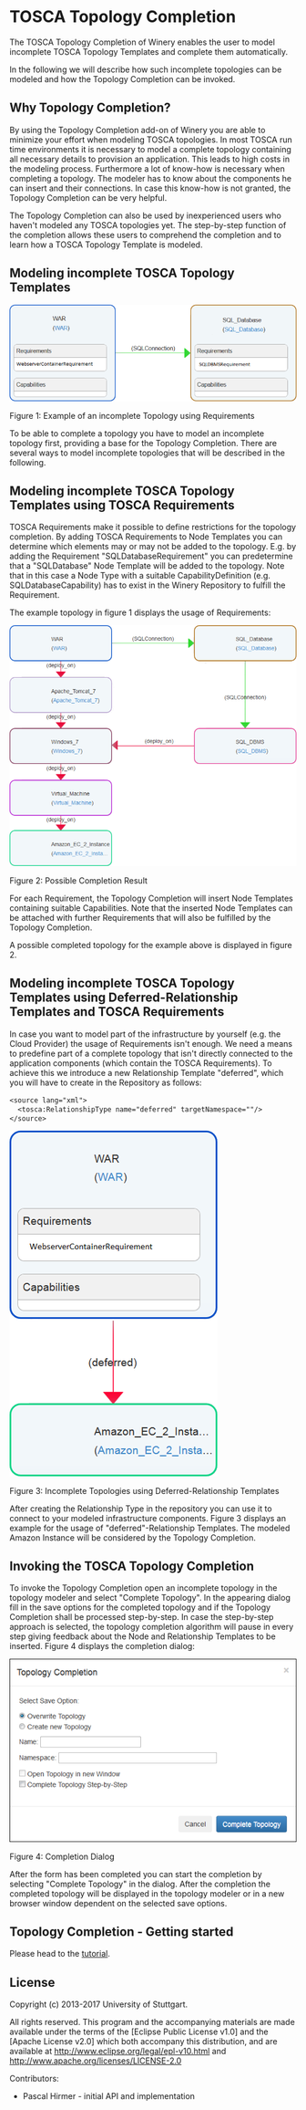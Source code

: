 # TOSCA Topology Completion

The TOSCA Topology Completion of Winery enables the user to model incomplete TOSCA Topology Templates and complete them automatically.

In the following we will describe how such incomplete topologies can be modeled and how the Topology Completion can be invoked.

## Why Topology Completion?

By using the Topology Completion add-on of Winery you are able to minimize your effort when modeling TOSCA topologies. 
In most TOSCA run time environments it is necessary to model a complete topology containing all necessary details to provision an application.
This leads to high costs in the modeling process. Furthermore a lot of know-how is necessary when completing a topology. The modeler has to know about the
components he can insert and their connections. In case this know-how is not granted, the Topology Completion can be very helpful.

The Topology Completion can also be used by inexperienced users who haven't modeled any TOSCA topologies yet.
The step-by-step function of the completion allows these users to comprehend the completion and to learn how a TOSCA Topology Template is modeled.

## Modeling incomplete TOSCA Topology Templates

![Incomplete_topology_example.png](graphics/completion/Incomplete_topology_example.png)

Figure 1: Example of an incomplete Topology using Requirements

To be able to complete a topology you have to model an incomplete topology first, providing a base for the Topology Completion.
There are several ways to model incomplete topologies that will be described in the following.

## Modeling incomplete TOSCA Topology Templates using TOSCA Requirements

TOSCA Requirements make it possible to define restrictions for the topology completion. By adding TOSCA Requirements to Node Templates
you can determine which elements may or may not be added to the topology. E.g. by adding the Requirement "SQLDatabaseRequirement" you can predetermine
that a "SQLDatabase" Node Template will be added to the topology. Note that in this case a Node Type with a suitable CapabilityDefinition (e.g. SQLDatabaseCapability) has to exist in the Winery Repository to fulfill the Requirement.

The example topology in figure 1 displays the usage of Requirements:

![Topology_complete.png](graphics/completion/Topology_complete.png)

Figure 2: Possible Completion Result

For each Requirement, the Topology Completion will insert Node Templates containing suitable Capabilities. Note that the inserted Node Templates can be attached with further Requirements that will also be fulfilled by the Topology Completion.

A possible completed topology for the example above is displayed in figure 2.

## Modeling incomplete TOSCA Topology Templates using Deferred-Relationship Templates and TOSCA Requirements

In case you want to model part of the infrastructure by yourself (e.g. the Cloud Provider) the usage of Requirements isn't enough.
We need a means to predefine part of a complete topology that isn't directly connected to the application components (which contain the TOSCA Requirements).
To achieve this we introduce a new Relationship Template "deferred", which you will have to create in the Repository as follows:

    <source lang="xml">
      <tosca:RelationshipType name="deferred" targetNamespace=""/>
    </source>

![Deferred_example.png](graphics/completion/Deferred_example.png)

Figure 3: Incomplete Topologies using Deferred-Relationship Templates

After creating the Relationship Type in the repository you can use it to connect to your modeled infrastructure components.
Figure 3 displays an example for the usage of "deferred"-Relationship Templates. The modeled Amazon Instance will be considered by the Topology Completion.

## Invoking the TOSCA Topology Completion

To invoke the Topology Completion open an incomplete topology in the topology modeler and select "Complete Topology".
In the appearing dialog fill in the save options for the completed topology and if the Topology Completion shall be processed step-by-step.
In case the step-by-step approach is selected, the topology completion algorithm will pause in every step giving feedback about the Node and Relationship Templates to be inserted.
Figure 4 displays the completion dialog:

![Completion_dialog.png](graphics/completion/Completion_dialog.png)

Figure 4: Completion Dialog

After the form has been completed you can start the completion by selecting "Complete Topology" in the dialog.
After the completion the completed topology will be displayed in the topology modeler or in a new browser window dependent on the selected save options.

## Topology Completion - Getting started

Please head to the [tutorial](TopologyCompletionTutorial).

## License

Copyright (c) 2013-2017 University of Stuttgart.

All rights reserved. This program and the accompanying materials
are made available under the terms of the [Eclipse Public License v1.0]
and the [Apache License v2.0] which both accompany this distribution,
and are available at http://www.eclipse.org/legal/epl-v10.html
and http://www.apache.org/licenses/LICENSE-2.0

Contributors:
  * Pascal Hirmer - initial API and implementation
